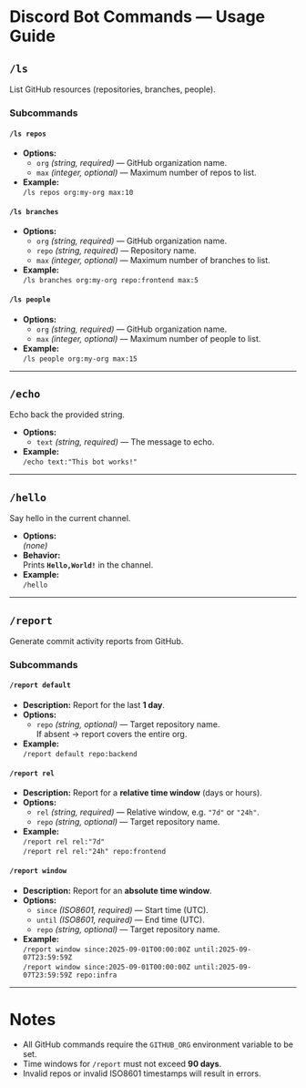 # Discord Bot Commands — Usage Guide

## `/ls`

List GitHub resources (repositories, branches, people).

### Subcommands

#### `/ls repos`
- **Options:**
  - `org` *(string, required)* — GitHub organization name.
  - `max` *(integer, optional)* — Maximum number of repos to list.
- **Example:**  
  `/ls repos org:my-org max:10`

#### `/ls branches`
- **Options:**
  - `org` *(string, required)* — GitHub organization name.
  - `repo` *(string, required)* — Repository name.
  - `max` *(integer, optional)* — Maximum number of branches to list.
- **Example:**  
  `/ls branches org:my-org repo:frontend max:5`

#### `/ls people`
- **Options:**
  - `org` *(string, required)* — GitHub organization name.
  - `max` *(integer, optional)* — Maximum number of people to list.
- **Example:**  
  `/ls people org:my-org max:15`

---

## `/echo`

Echo back the provided string.

- **Options:**
  - `text` *(string, required)* — The message to echo.
- **Example:**  
  `/echo text:"This bot works!"`

---

## `/hello`

Say hello in the current channel.

- **Options:**  
  *(none)*
- **Behavior:**  
  Prints **`Hello,World!`** in the channel.
- **Example:**  
  `/hello`

---

## `/report`

Generate commit activity reports from GitHub.

### Subcommands

#### `/report default`
- **Description:** Report for the last **1 day**.
- **Options:**
  - `repo` *(string, optional)* — Target repository name.  
    If absent → report covers the entire org.
- **Example:**  
  `/report default repo:backend`

#### `/report rel`
- **Description:** Report for a **relative time window** (days or hours).
- **Options:**
  - `rel` *(string, required)* — Relative window, e.g. `"7d"` or `"24h"`.
  - `repo` *(string, optional)* — Target repository name.
- **Example:**  
  `/report rel rel:"7d"`  
  `/report rel rel:"24h" repo:frontend`

#### `/report window`
- **Description:** Report for an **absolute time window**.
- **Options:**
  - `since` *(ISO8601, required)* — Start time (UTC).
  - `until` *(ISO8601, required)* — End time (UTC).
  - `repo` *(string, optional)* — Target repository name.
- **Example:**  
  `/report window since:2025-09-01T00:00:00Z until:2025-09-07T23:59:59Z`  
  `/report window since:2025-09-01T00:00:00Z until:2025-09-07T23:59:59Z repo:infra`

---

# Notes
- All GitHub commands require the `GITHUB_ORG` environment variable to be set.
- Time windows for `/report` must not exceed **90 days**.
- Invalid repos or invalid ISO8601 timestamps will result in errors.